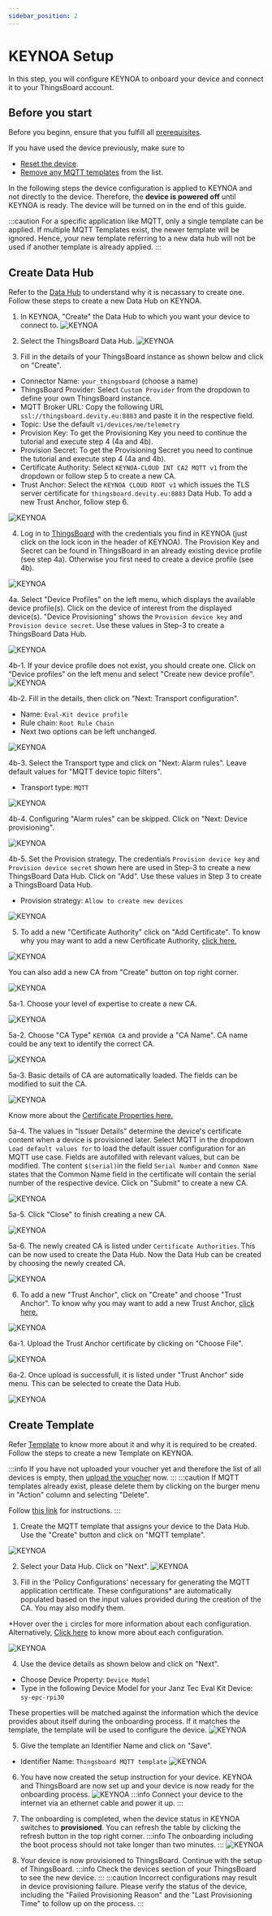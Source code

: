 ```yaml
---
sidebar_position: 2
---
```


# KEYNOA Setup
In this step, you will configure KEYNOA to onboard your device and connect it to your ThingsBoard account.

## Before you start

Before you beginn, ensure that you fulfill all [prerequisites](/tutorial/Prerequsites).

If you have used the device previously, make sure to 
- [Reset the device](/reference/reset-device).
- [Remove any MQTT templates](/reference/mqtt-template#2-remove-mqtt-template) from the list.

In the following steps the device configuration is applied to KEYNOA and not directly to the device.
Therefore, the **device is powered off** until KEYNOA is ready.
The device will be turned on in the end of this guide.

:::caution
For a specific application like MQTT, only a single template can be applied.
If multiple MQTT Templates exist, the newer template will be ignored. Hence, your new template referring to a new data hub will not be used if another template is already applied.
:::


## Create Data Hub

Refer to the [Data Hub](/reference/data-hub) to understand why it is necassary to create one. Follow these steps to create a new Data Hub on KEYNOA.

1. In KEYNOA, "Create" the Data Hub to which you want your device to connect to.
![KEYNOA](/img/KEYNOA/Dashboard.png) 


2. Select the ThingsBoard Data Hub.
![KEYNOA](/img/KEYNOA/Thingsboard/SelectDataHub.png)

3. Fill in the details of your ThingsBoard instance as shown below and click on "Create".

- Connector Name: `your_thingsboard` (choose a name)
- ThingsBoard Provider: Select `Custom Provider` from the dropdown to define your own ThingsBoard instance.
- MQTT Broker URL: Copy the following URL `ssl://thingsboard.devity.eu:8883` and paste it in the respective field.
- Topic: Use the default `v1/devices/me/telemetry`
- Provision Key: To get the Provisioning Key you need to continue the tutorial and execute step 4 (4a and 4b).
- Provision Secret: To get the Provisioning Secret you need to continue the tutorial and execute step 4 (4a and 4b).
- Certificate Authority: Select `KEYNOA-CLOUD INT CA2 MQTT v1` from the dropdown or follow step 5 to create a new CA.
- Trust Anchor: Select the `KEYNOA CLOUD ROOT v1` which issues the TLS server certificate for `thingsboard.devity.eu:8883` Data Hub. To add a new Trust Anchor, follow step 6.

![KEYNOA](/img/KEYNOA/Thingsboard/DatahubProvisionKey.png)

4. Log in to [ThingsBoard](https://thingsboard.devity.eu/login) with the credentials you find in KEYNOA (just click on the lock icon in the header of KEYNOA). The Provision Key and Secret can be found in ThingsBoard in an already existing device profile (see step 4a). Otherwise you first need to create a device profile (see 4b). 
<!--- ![KEYNOA](/img/KEYNOA/Thingsboard/Device-Credentials.png) --->
![KEYNOA](/img/KEYNOA/Thingsboard/Keynoa_Credential_manager.png)

4a. Select "Device Profiles" on the left menu, which displays the available device profile(s). Click on the device of interest from the displayed device(s). "Device Provisioning" shows the `Provision device key` and `Provision device secret`. Use these values in Step-3 to create a ThingsBoard Data Hub.

![KEYNOA](/img/KEYNOA/Thingsboard/Device-Credentials.png)

4b-1. If your device profile does not exist, you should create one. Click on "Device profiles" on the left menu and select "Create new device profile".
![KEYNOA](/img/KEYNOA/Thingsboard/Device-profiles.png)

4b-2. Fill in the details, then click on "Next: Transport configuration".

- Name: `Eval-Kit device profile`
- Rule chain: `Root Rule Chain`
- Next two options can be left unchanged.

![KEYNOA](/img/KEYNOA/Thingsboard/Device-profile-add.png)

4b-3. Select the Transport type and click on "Next: Alarm rules". Leave default values for "MQTT device topic filters".
- Transport type: `MQTT`

![KEYNOA](/img/KEYNOA/Thingsboard/Device-profile-transport.png)

4b-4. Configuring "Alarm rules" can be skipped. Click on "Next: Device provisioning".

![KEYNOA](/img/KEYNOA/Thingsboard/Add-alarm-rule.png)

4b-5. Set the Provision strategy. The credentials `Provision device key` and `Provision device secret` shown here are used in Step-3 to create a new ThingsBoard Data Hub. Click on "Add". Use these values in Step 3 to create a ThingsBoard Data Hub.

- Provision strategy: `Allow to create new devices`

![KEYNOA](/img/KEYNOA/Thingsboard/Device-provisioning.png)

5. To add a new "Certificate Authority" click on "Add Certificate". To know why you may want to add a new Certificate Authority, [click here.](/reference/certificate-authority)

![KEYNOA](/img/KEYNOA/Thingsboard/AddCert.png)

You can also add a new CA from "Create" button on top right corner.

![KEYNOA](/img/KEYNOA/Thingsboard/Thingsboard_AddNewCA)

5a-1. Choose your level of expertise to create a new CA.

![KEYNOA](/img/KEYNOA/Thingsboard/LevelOfExperience.png)

5a-2. Choose "CA Type" `KEYNOA CA` and provide a "CA Name". CA name could be any text to identify the correct CA.

![KEYNOA](/img/KEYNOA/Thingsboard/ChooseCAName.png)

5a-3. Basic details of CA are automatically loaded. The fields can be modified to suit the CA. 

![KEYNOA](/img/KEYNOA/Thingsboard/CABasicDetails.png)

Know more about the [Certificate Properties here.](/reference/certificate-properties)

5a-4. The values in "Issuer Details" determine the device's certificate content when a device is provisioned later.
Select MQTT in the dropdown `Load default values for` to load the default issuer configuration for an MQTT use case.
Fields are autofilled with relevant values, but can be modified.
The content `$(serial)`in the field `Serial Number` and `Common Name` states that the Common Name field in the certificate will contain the serial number of the respective device.
Click on "Submit" to create a new CA.

![KEYNOA](/img/KEYNOA/Thingsboard/IssuerDetails.png)

5a-5. Click "Close" to finish creating a new CA.

![KEYNOA](/img/KEYNOA/Thingsboard/CACreated.png)

5a-6. The newly created CA is listed under `Certificate Authorities`. This can be now used to create the Data Hub. Now the Data Hub can be created by choosing the newly created CA.

![KEYNOA](/img/KEYNOA/Thingsboard/NewCAListed.png)

6. To add a new "Trust Anchor", click on "Create" and choose "Trust Anchor". To know why you may want to add a new Trust Anchor, [click here.](/reference/trust-anchor)

![KEYNOA](/img/KEYNOA/Thingsboard/CreateNewTrustAnchor.png)

6a-1. Upload the Trust Anchor certificate by clicking on "Choose File".

![KEYNOA](/img/KEYNOA/Thingsboard/AddTrustAnchor.png)

6a-2. Once upload is successfull, it is listed under "Trust Anchor" side menu. This can be selected to create the Data Hub.

![KEYNOA](/img/KEYNOA/Thingsboard/TrustAnchorUploadProgress.png)


## Create Template

Refer [Template](/reference/mqtt-template) to know more about it and why it is required to be created. Follow the steps to create a new Template on KEYNOA.

:::info
If you have not uploaded your voucher yet and therefore the list of all devices is empty, then [upload the voucher](/tutorial/Prerequsites#upload-voucher) now.
:::
:::caution
If MQTT templates already exist, please delete them by clicking on the burger menu in "Action" column and selecting "Delete". 

Follow [this link](/reference/mqtt-template#2-remove-mqtt-template) for instructions.
:::

1. Create the MQTT template that assigns your device to the Data Hub. Use the "Create" button and click on "MQTT template". 

![KEYNOA](/img/KEYNOA/MQTTCreateTemplate.png)

2. Select your Data Hub. Click on "Next".
![KEYNOA](/img/KEYNOA/MQTT1SelectDataHub.png)

3. Fill in the 'Policy Configurations' necessary for generating the MQTT application certificate. These configurations\* are automatically populated based on the input values provided during the creation of the CA. You may also modify them. 

\*Hover over the `i` circles for more information about each configuration. Alternatively, [Click here](/reference/certificate-properties) to know more about each configuration.

![KEYNOA](/img/KEYNOA/MQTT2PolicyConfigurations.png)

4. Use the device details as shown below and click on "Next".
- Choose Device Property: `Device Model`
- Type in the following Device Model for your Janz Tec Eval Kit Device: `sy-epc-rpi30`

These properties will be matched against the information which the device provides about itself during the onboarding process. If it matches the template, the template will be used to configure the device.
![KEYNOA](/img/KEYNOA/MQTT3FilterDevices.png)

5. Give the template an Identifier Name and click on "Save".
- Identifier Name: `Thingsboard MQTT template`
![KEYNOA](/img/KEYNOA/MQTT4TemplateID.png)

6. You have now created the setup instruction for your device.
KEYNOA and ThingsBoard are now set up and your device is now ready for the onboarding process.
![KEYNOA](/img/KEYNOA/MQTTTemplateCreated.png)
:::info
Connect your device to the internet via an ethernet cable and power it up.
:::

7. The onboarding is completed, when the device status in KEYNOA switches to **provisioned**. You can refresh the table by clicking the refresh button in the top right corner.
:::info
The onboarding including the boot process should not take longer than two minutes.
:::
![KEYNOA](/img/KEYNOA/devices_list_refresh.png)

8. Your device is now provisioned to ThingsBoard. Continue with the setup of ThingsBoard.
:::info
Check the devices section of your ThingsBoard to see the new device.
:::
:::caution
Incorrect configurations may result in device provisioning failure. Please verify the status of the device, including the "Failed Provisioning Reason" and the "Last Provisioning Time" to follow up on the process.
:::